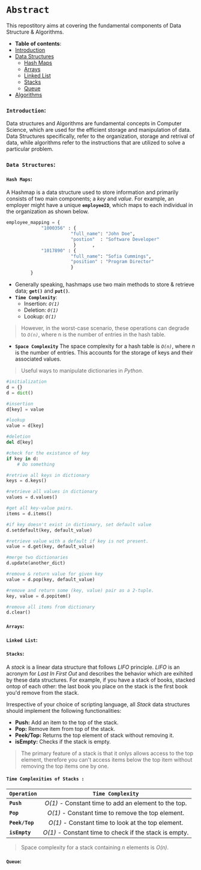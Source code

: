 
# **`Abstract`**

This repostitory aims at covering the fundamental components of Data Structure & Algorithms.

-  **Table of contents**:
  - [Introduction](#introduction)
  - [Data Structures](#data-structures)
    - [Hash Maps](#hash-maps)
    - [ Arrays](#arrays)
    - [Linked List](#linked-list)
    - [ Stacks](#stacks)
    - [ Queue](#queue)
  - [Algorithms](#algorithms)
  



### **`Introduction`**: 

Data structures and Algorithms are fundamental concepts in Computer Science, which are used for the efficient storage and manipulation of data.
Data Structures specifically, refer to the organization, storage and retrival of data, while algorithms refer to the instructions that are utilized to solve a particular problem.





### **`Data Structures`**:


#### **`Hash Maps`**:


A Hashmap is a data structure used to store information and primarily consists of two main components; a *key* and *value*. For example, an employer might have a unique **`employeeID`**, which maps to each individual in the organization as shown below.

```python
employee_mapping = {
             "1000356" : {
                        "full_name": "John Doe",
                        "postion"  : "Software Developer"
                         }      ,
             "1017890" : {
                        "full_name": "Sofia Cummings",
                        "position" : "Program Director"
                        }   
         }
```
- Generally speaking, hashmaps use two main methods to store & retrieve data; **`get()`** and **`put()`**.
- **`Time Complexity`**:
    - Insertion: *`O(1)`*
    - Deletion: *`O(1)`*
    - Lookup: *`O(1)`*

> However, in the worst-case scenario, these operations can degrade to *`O(n)`*, where n is the number of entries in the hash table. 
- **`Space Complexity`**
The space complexity for a hash table is *`O(n)`*, where *n* is the number of entries. This accounts for the storage of keys and their associated values.

> Useful ways to manipulate dictionaries in *Python*.
```python
#initialization
d = {}
d = dict()
```
```python
#insertion
d[key] = value
```
```python
#lookup
value = d[key]

#deletion
del d[key]
```
```python
#check for the existance of key
if key in d:
    # Do something
```
```python
#retrive all keys in dictionary
keys = d.keys()

#retrieve all values in dictionary
values = d.values()

#get all key-value pairs.
items = d.items()
```
```python
#if key doesn't exist in dictionary, set default value
d.setdefault(key, default_value)

#retrieve value with a default if key is not present.
value = d.get(key, default_value)
```
```python
#merge two dictionaries
d.update(another_dict)
```
```python
#remove & return value for given key
value = d.pop(key, default_value)

#remove and return some (key, value) pair as a 2-tuple.
key, value = d.popitem()
```
```python
#remove all items from dictionary
d.clear()
```



#### **`Arrays`**:
#### **`Linked List`**:
#### **`Stacks`**:

A *stack* is a linear data structure that follows *LIFO* principle. *LIFO* is an acronym for *Last In First Out* and describes the behavior which are exihited by these data structures. For example, if you have a stack of books, stacked ontop of each other: the last book you place on the stack is the first book you'd remove from the stack.

Irrespective of your choice of scripting language, all *Stack* data structures should implement the following functionalities:
- **Push:** Add an item to the top of the stack.
- **Pop:** Remove item from top of the stack.
- **Peek/Top:** Returns the top element of stack without removing it.
- **isEmpty:** Checks if the stack is empty.


> The primary feature of a stack is that it onlys allows access to the top element, therefore you can't access items below the top item without removing the top items one by one.

#### **`Time Complexities of Stacks :`**

|         **`Operation`**               |       **`Time Complexity`**                                                 | 
|---------------------------------------|:---------------------------------------------------------------------------:|  
| **`Push`**                            | *O(1)* - Constant time to add an element to the top.                          | 
|  **`Pop`**                            | *O(1)* - Constant time to remove the top element.                             |   
| **`Peek/Top`**                        | *O(1)* - Constant time to look at the top element.                            |
| **`isEmpty`**                         | *O(1)* - Constant time to check if the stack is empty.                        |

> Space complexity for a stack containing *n* elements is  *O(n)*.



#### **`Queue`**:




